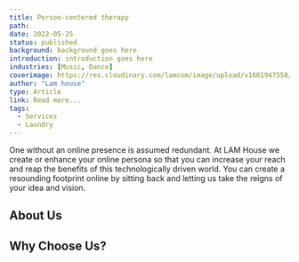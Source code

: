 ```yaml
---
title: Person-centered therapy
path:
date: 2022-05-25
status: published
background: background goes here
introduction: introduction goes here
industries: [Music, Dance]
coverimage: https://res.cloudinary.com/lamcom/image/upload/v1661947558/lamhouse/icon/webdevelopment_wsrcml.png
author: "Lam house"
type: Article
link: Read more...
tags:
  - Services
  - Laundry
---
```


One without an online presence is assumed redundant. At LAM House we create or enhance your online persona so that you can increase your reach and reap the benefits of this technologically driven world. You can create a resounding footprint online by sitting back and letting us take the reigns of your idea and vision.

<!--more-->

## About Us



## Why Choose Us?


